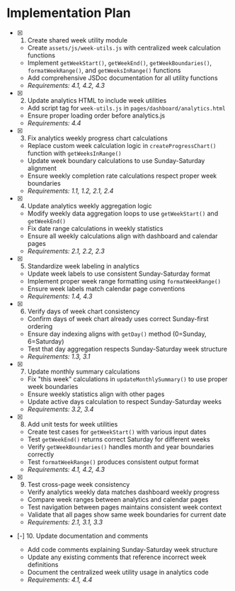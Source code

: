 # Implementation Plan

- [x] 1. Create shared week utility module




  - Create `assets/js/week-utils.js` with centralized week calculation functions
  - Implement `getWeekStart()`, `getWeekEnd()`, `getWeekBoundaries()`, `formatWeekRange()`, and `getWeeksInRange()` functions
  - Add comprehensive JSDoc documentation for all utility functions
  - _Requirements: 4.1, 4.2, 4.3_

- [x] 2. Update analytics HTML to include week utilities




  - Add script tag for `week-utils.js` in `pages/dashboard/analytics.html`
  - Ensure proper loading order before analytics.js
  - _Requirements: 4.4_

- [x] 3. Fix analytics weekly progress chart calculations




  - Replace custom week calculation logic in `createProgressChart()` function with `getWeeksInRange()`
  - Update week boundary calculations to use Sunday-Saturday alignment
  - Ensure weekly completion rate calculations respect proper week boundaries
  - _Requirements: 1.1, 1.2, 2.1, 2.4_

- [x] 4. Update analytics weekly aggregation logic




  - Modify weekly data aggregation loops to use `getWeekStart()` and `getWeekEnd()`
  - Fix date range calculations in weekly statistics
  - Ensure all weekly calculations align with dashboard and calendar pages
  - _Requirements: 2.1, 2.2, 2.3_

- [x] 5. Standardize week labeling in analytics




  - Update week labels to use consistent Sunday-Saturday format
  - Implement proper week range formatting using `formatWeekRange()`
  - Ensure week labels match calendar page conventions
  - _Requirements: 1.4, 4.3_

- [x] 6. Verify days of week chart consistency




  - Confirm days of week chart already uses correct Sunday-first ordering
  - Ensure day indexing aligns with `getDay()` method (0=Sunday, 6=Saturday)
  - Test that day aggregation respects Sunday-Saturday week structure
  - _Requirements: 1.3, 3.1_

- [x] 7. Update monthly summary calculations




  - Fix "this week" calculations in `updateMonthlySummary()` to use proper week boundaries
  - Ensure weekly statistics align with other pages
  - Update active days calculation to respect Sunday-Saturday weeks
  - _Requirements: 3.2, 3.4_

- [x] 8. Add unit tests for week utilities




  - Create test cases for `getWeekStart()` with various input dates
  - Test `getWeekEnd()` returns correct Saturday for different weeks
  - Verify `getWeekBoundaries()` handles month and year boundaries correctly
  - Test `formatWeekRange()` produces consistent output format
  - _Requirements: 4.1, 4.2, 4.3_

- [x] 9. Test cross-page week consistency





  - Verify analytics weekly data matches dashboard weekly progress
  - Compare week ranges between analytics and calendar pages
  - Test navigation between pages maintains consistent week context
  - Validate that all pages show same week boundaries for current date
  - _Requirements: 2.1, 3.1, 3.3_




- [-] 10. Update documentation and comments

  - Add code comments explaining Sunday-Saturday week structure
  - Update any existing comments that reference incorrect week definitions
  - Document the centralized week utility usage in analytics code
  - _Requirements: 4.1, 4.4_